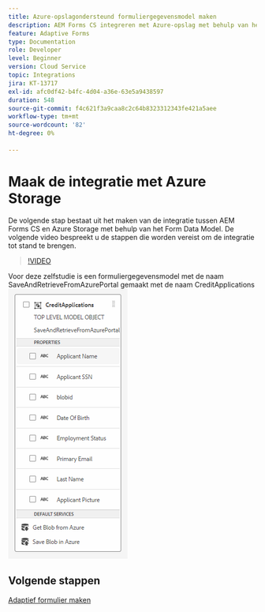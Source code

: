 ```yaml
---
title: Azure-opslagondersteund formuliergegevensmodel maken
description: AEM Forms CS integreren met Azure-opslag met behulp van het formuliergegevensmodel
feature: Adaptive Forms
type: Documentation
role: Developer
level: Beginner
version: Cloud Service
topic: Integrations
jira: KT-13717
exl-id: afc0df42-b4fc-4d04-a36e-63e5a9438597
duration: 548
source-git-commit: f4c621f3a9caa8c2c64b8323312343fe421a5aee
workflow-type: tm+mt
source-wordcount: '82'
ht-degree: 0%

---
```


# Maak de integratie met Azure Storage

De volgende stap bestaat uit het maken van de integratie tussen AEM Forms CS en Azure Storage met behulp van het Form Data Model.
De volgende video bespreekt u de stappen die worden vereist om de integratie tot stand te brengen.

>[!VIDEO](https://video.tv.adobe.com/v/335385?quality=12&learn=on)

Voor deze zelfstudie is een formuliergegevensmodel met de naam SaveAndRetrieveFromAzurePortal gemaakt met de naam CreditApplications
![ fdm-entiteit ](./assets/fdm-entity.png)

## Volgende stappen

[Adaptief formulier maken](./create-af.md)
